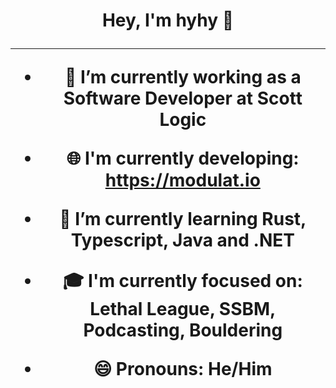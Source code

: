 <h1 align="center">Hey, I'm hyhy 👋

<hr>
  
- 🔭 I’m currently working as a Software Developer at Scott Logic
  
  
- 🌐 I'm currently developing: https://modulat.io
- 🌱 I’m currently learning Rust, Typescript, Java and .NET
- 🎓 I'm currently focused on: Lethal League, SSBM, Podcasting, Bouldering
- 😄 Pronouns: He/Him
